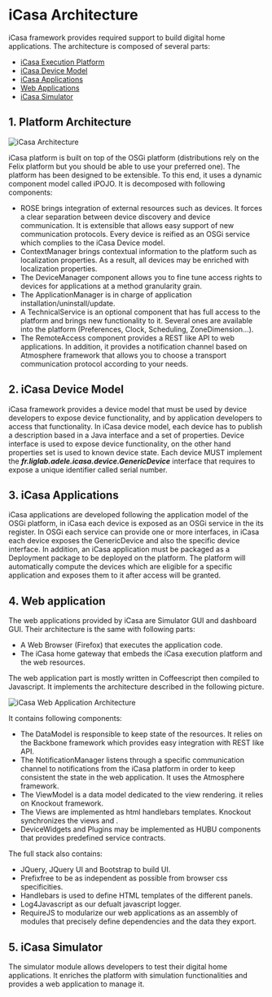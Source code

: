 # iCasa Architecture

iCasa framework provides required support to build digital home applications.
The architecture is composed of several parts:

- [iCasa Execution Platform](#PlatformArchitecture)
- [iCasa Device Model](#DeviceModel)
- [iCasa Applications](#ApplicationsArchitecture)
- [Web Applications](#WebApplicationsArchitecture)
- [iCasa Simulator](#SimulatorArchitecture)

<a name="PlatformArchitecture"></a>
## 1. Platform Architecture

![iCasa Architecture](architecture/architecture.png "iCasa Architecture")

iCasa platform is built on top of the OSGi platform (distributions rely on the Felix platform but you should be able to use your preferred one).
The platform has been designed to be extensible.
To this end, it uses a dynamic component model called iPOJO.
It is decomposed with following components:

- ROSE brings integration of external resources such as devices. It forces a clear separation between device discovery and device communication. It is extensible that allows easy support of new communication protocols. Every device is reified as an OSGi service which complies to the iCasa Device model.
- ContextManager brings contextual information to the platform such as localization properties. As a result, all devices may be enriched with localization properties.
- The DeviceManager component allows you to fine tune access rights to devices for applications at a method granularity grain.
- The ApplicationManager is in charge of application installation/uninstall/update.
- A TechnicalService is an optional component that has full access to the platform and brings new functionality to it. Several ones are available into the platform (Preferences, Clock, Scheduling, ZoneDimension...).
- The RemoteAccess component provides a REST like API to web applications. In addition, it provides a notification channel based on Atmosphere framework that allows you to choose a transport communication protocol according to your needs.

<a name="DeviceModel"></a>
## 2. iCasa Device Model

iCasa framework provides a device model that must be used by device developers to expose device functionality, and by application developers to access that functionality.
In iCasa device model, each device has to publish a description based in a Java interface and a set of properties.
Device interface is used to expose device functionality, on the other hand properties set is used to known device state.
Each device MUST implement the ___fr.liglab.adele.icasa.device.GenericDevice___ interface that requires to expose a unique identifier called serial number.

<a name="ApplicationsArchitecture"></a>
## 3. iCasa Applications

iCasa applications are developed following the application model of the OSGi platform, in iCasa each device is exposed as an OSGi service in the its register.
In OSGi each service can provide one or more interfaces, in iCasa each device exposes the GenericDevice and also the specific device interface.
In addition, an iCasa application must be packaged as a Deployment package to be deployed on the platform.
The platform will automatically compute the devices which are eligible for a specific application and exposes them to it after access will be granted.

<a name="WebApplicationsArchitecture"></a>
## 4. Web application

The web applications provided by iCasa are Simulator GUI and dashboard GUI.
Their architecture is the same with following parts:

- A Web Browser (Firefox) that executes the application code.
- The iCasa home gateway that embeds the iCasa execution platform and the web resources.

The web application part is mostly written in Coffeescript then compiled to Javascript.
It implements the architecture described in the following picture.

![iCasa Web Application Architecture](architecture/webappArchitecture.png "Web Application Architecture")

It contains following components:

- The DataModel is responsible to keep state of the resources. It relies on the Backbone framework which provides easy integration with REST like API.
- The NotificationManager listens through a specific communication channel to notifications from the iCasa platform in order to keep consistent the state in the web application. It uses the Atmosphere framework.
- The ViewModel is a data model dedicated to the view rendering. it relies on Knockout framework.
- The Views are implemented as html handlebars templates. Knockout synchronizes the views and .
- DeviceWidgets and Plugins may be implemented as HUBU components that provides predefined service contracts.

The full stack also contains:

- JQuery, JQuery UI and Bootstrap to build UI.
- Prefixfree to be as independent as possible from browser css specificities.
- Handlebars is used to define HTML templates of the different panels.
- Log4Javascript as our defualt javascript logger.
- RequireJS to modularize our web applications as an assembly of modules that precisely define dependencies and the data they export.

<a name="SimulatorArchitecture"></a>
## 5. iCasa Simulator

The simulator module allows developers to test their digital home applications.
It enriches the platform with simulation functionalities and provides a web application to manage it.


